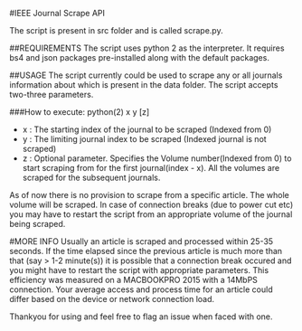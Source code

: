 #IEEE Journal Scrape API

The script is present in src folder and is called scrape.py.

##REQUIREMENTS
The script uses python 2 as the interpreter.
It requires bs4 and json packages pre-installed along with the default packages.

##USAGE
The script currently could be used to scrape any or all journals information about which is present in the data folder. The script accepts two-three parameters.

###How to execute:
python(2) x y [z]
 - x : The starting index of the journal to be scraped (Indexed from 0)
 - y : The limiting journal index to be scraped (Indexed journal is not scraped)
 - z : Optional parameter. Specifies the Volume number(Indexed from 0) to start scraping from for the first journal(index - x). All the volumes are scraped for the subsequent journals.

As of now there is no provision to scrape from a specific article. The whole
volume will be scraped. In case of connection breaks (due to power cut etc)
you may have to restart the script from an appropriate volume of the journal
being scraped. 

#MORE INFO
Usually an article is scraped and processed within 25-35 seconds. If the time elapsed since the previous article is much more than that (say > 1-2 minute(s)) it is possible that a connection break occured and you might have to restart the script with appropriate parameters. This efficiency was measured on a MACBOOKPRO 2015 with a 14MbPS connection. Your average access and process time for an article could differ based on the device or network connection load.


Thankyou for using and feel free to flag an issue when faced with one.


